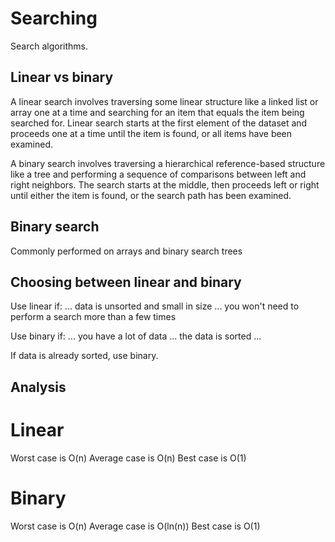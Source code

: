 Searching
=========
Search algorithms.


Linear vs binary
----------------
A linear search involves traversing some linear structure like a linked list or array one at a time and searching for an item that equals the item being searched for.  Linear search starts at the first element of the dataset and proceeds one at a time until the item is found, or all items have been examined.

A binary search involves traversing a hierarchical reference-based structure like a tree and performing a sequence of comparisons between left and right neighbors.  The search starts at the middle, then proceeds left or right until either the item is found, or the search path has been examined.



Binary search
-------------
Commonly performed on arrays and binary search trees



Choosing between linear and binary
----------------------------------

Use linear if:
  ... data is unsorted and small in size
  ... you won't need to perform a search more than a few times

Use binary if:
  ... you have a lot of data
  ... the data is sorted 
  ...

If data is already sorted, use binary.


Analysis
--------
# Linear
Worst case is O(n) 
Average case is O(n)
Best case is O(1)

# Binary
Worst case is O(n)
Average case is O(ln(n))
Best case is O(1)

